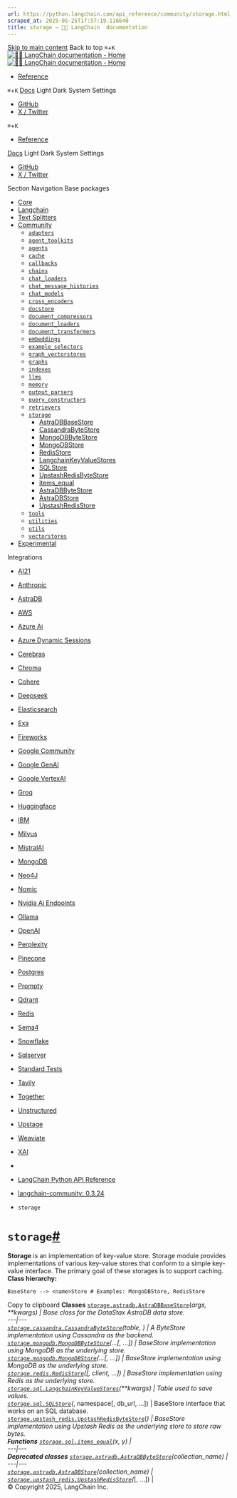 ```yaml
---
url: https://python.langchain.com/api_reference/community/storage.html
scraped_at: 2025-05-25T17:57:19.116640
title: storage — 🦜🔗 LangChain  documentation
---
```


[Skip to main content](https://python.langchain.com/api_reference/community/storage.html#main-content)
Back to top `⌘`+`K`
[ ![🦜🔗 LangChain documentation - Home](https://python.langchain.com/api_reference/_static/wordmark-api.svg) ![🦜🔗 LangChain documentation - Home](https://python.langchain.com/api_reference/_static/wordmark-api-dark.svg) ](https://python.langchain.com/api_reference/index.html)
  * [ Reference ](https://python.langchain.com/api_reference/reference.html)


`⌘`+`K`
[Docs](https://python.langchain.com/)
Light Dark System Settings
  * [ GitHub](https://github.com/langchain-ai/langchain)
  * [ X / Twitter](https://twitter.com/langchainai)


`⌘`+`K`
  * [ Reference ](https://python.langchain.com/api_reference/reference.html)


[Docs](https://python.langchain.com/)
Light Dark System Settings
  * [ GitHub](https://github.com/langchain-ai/langchain)
  * [ X / Twitter](https://twitter.com/langchainai)


Section Navigation
Base packages
  * [Core](https://python.langchain.com/api_reference/core/index.html)
  * [Langchain](https://python.langchain.com/api_reference/langchain/index.html)
  * [Text Splitters](https://python.langchain.com/api_reference/text_splitters/index.html)
  * [Community](https://python.langchain.com/api_reference/community/index.html)
    * [`adapters`](https://python.langchain.com/api_reference/community/adapters.html)
    * [`agent_toolkits`](https://python.langchain.com/api_reference/community/agent_toolkits.html)
    * [`agents`](https://python.langchain.com/api_reference/community/agents.html)
    * [`cache`](https://python.langchain.com/api_reference/community/cache.html)
    * [`callbacks`](https://python.langchain.com/api_reference/community/callbacks.html)
    * [`chains`](https://python.langchain.com/api_reference/community/chains.html)
    * [`chat_loaders`](https://python.langchain.com/api_reference/community/chat_loaders.html)
    * [`chat_message_histories`](https://python.langchain.com/api_reference/community/chat_message_histories.html)
    * [`chat_models`](https://python.langchain.com/api_reference/community/chat_models.html)
    * [`cross_encoders`](https://python.langchain.com/api_reference/community/cross_encoders.html)
    * [`docstore`](https://python.langchain.com/api_reference/community/docstore.html)
    * [`document_compressors`](https://python.langchain.com/api_reference/community/document_compressors.html)
    * [`document_loaders`](https://python.langchain.com/api_reference/community/document_loaders.html)
    * [`document_transformers`](https://python.langchain.com/api_reference/community/document_transformers.html)
    * [`embeddings`](https://python.langchain.com/api_reference/community/embeddings.html)
    * [`example_selectors`](https://python.langchain.com/api_reference/community/example_selectors.html)
    * [`graph_vectorstores`](https://python.langchain.com/api_reference/community/graph_vectorstores.html)
    * [`graphs`](https://python.langchain.com/api_reference/community/graphs.html)
    * [`indexes`](https://python.langchain.com/api_reference/community/indexes.html)
    * [`llms`](https://python.langchain.com/api_reference/community/llms.html)
    * [`memory`](https://python.langchain.com/api_reference/community/memory.html)
    * [`output_parsers`](https://python.langchain.com/api_reference/community/output_parsers.html)
    * [`query_constructors`](https://python.langchain.com/api_reference/community/query_constructors.html)
    * [`retrievers`](https://python.langchain.com/api_reference/community/retrievers.html)
    * [`storage`](https://python.langchain.com/api_reference/community/storage.html)
      * [AstraDBBaseStore](https://python.langchain.com/api_reference/community/storage/langchain_community.storage.astradb.AstraDBBaseStore.html)
      * [CassandraByteStore](https://python.langchain.com/api_reference/community/storage/langchain_community.storage.cassandra.CassandraByteStore.html)
      * [MongoDBByteStore](https://python.langchain.com/api_reference/community/storage/langchain_community.storage.mongodb.MongoDBByteStore.html)
      * [MongoDBStore](https://python.langchain.com/api_reference/community/storage/langchain_community.storage.mongodb.MongoDBStore.html)
      * [RedisStore](https://python.langchain.com/api_reference/community/storage/langchain_community.storage.redis.RedisStore.html)
      * [LangchainKeyValueStores](https://python.langchain.com/api_reference/community/storage/langchain_community.storage.sql.LangchainKeyValueStores.html)
      * [SQLStore](https://python.langchain.com/api_reference/community/storage/langchain_community.storage.sql.SQLStore.html)
      * [UpstashRedisByteStore](https://python.langchain.com/api_reference/community/storage/langchain_community.storage.upstash_redis.UpstashRedisByteStore.html)
      * [items_equal](https://python.langchain.com/api_reference/community/storage/langchain_community.storage.sql.items_equal.html)
      * [AstraDBByteStore](https://python.langchain.com/api_reference/community/storage/langchain_community.storage.astradb.AstraDBByteStore.html)
      * [AstraDBStore](https://python.langchain.com/api_reference/community/storage/langchain_community.storage.astradb.AstraDBStore.html)
      * [UpstashRedisStore](https://python.langchain.com/api_reference/community/storage/langchain_community.storage.upstash_redis.UpstashRedisStore.html)
    * [`tools`](https://python.langchain.com/api_reference/community/tools.html)
    * [`utilities`](https://python.langchain.com/api_reference/community/utilities.html)
    * [`utils`](https://python.langchain.com/api_reference/community/utils.html)
    * [`vectorstores`](https://python.langchain.com/api_reference/community/vectorstores.html)
  * [Experimental](https://python.langchain.com/api_reference/experimental/index.html)


Integrations
  * [AI21](https://python.langchain.com/api_reference/ai21/index.html)
  * [Anthropic](https://python.langchain.com/api_reference/anthropic/index.html)
  * [AstraDB](https://python.langchain.com/api_reference/astradb/index.html)
  * [AWS](https://python.langchain.com/api_reference/aws/index.html)
  * [Azure Ai](https://python.langchain.com/api_reference/azure_ai/index.html)
  * [Azure Dynamic Sessions](https://python.langchain.com/api_reference/azure_dynamic_sessions/index.html)
  * [Cerebras](https://python.langchain.com/api_reference/cerebras/index.html)
  * [Chroma](https://python.langchain.com/api_reference/chroma/index.html)
  * [Cohere](https://python.langchain.com/api_reference/cohere/index.html)
  * [Deepseek](https://python.langchain.com/api_reference/deepseek/index.html)
  * [Elasticsearch](https://python.langchain.com/api_reference/elasticsearch/index.html)
  * [Exa](https://python.langchain.com/api_reference/exa/index.html)
  * [Fireworks](https://python.langchain.com/api_reference/fireworks/index.html)
  * [Google Community](https://python.langchain.com/api_reference/google_community/index.html)
  * [Google GenAI](https://python.langchain.com/api_reference/google_genai/index.html)
  * [Google VertexAI](https://python.langchain.com/api_reference/google_vertexai/index.html)
  * [Groq](https://python.langchain.com/api_reference/groq/index.html)
  * [Huggingface](https://python.langchain.com/api_reference/huggingface/index.html)
  * [IBM](https://python.langchain.com/api_reference/ibm/index.html)
  * [Milvus](https://python.langchain.com/api_reference/milvus/index.html)
  * [MistralAI](https://python.langchain.com/api_reference/mistralai/index.html)
  * [MongoDB](https://python.langchain.com/api_reference/mongodb/index.html)
  * [Neo4J](https://python.langchain.com/api_reference/neo4j/index.html)
  * [Nomic](https://python.langchain.com/api_reference/nomic/index.html)
  * [Nvidia Ai Endpoints](https://python.langchain.com/api_reference/nvidia_ai_endpoints/index.html)
  * [Ollama](https://python.langchain.com/api_reference/ollama/index.html)
  * [OpenAI](https://python.langchain.com/api_reference/openai/index.html)
  * [Perplexity](https://python.langchain.com/api_reference/perplexity/index.html)
  * [Pinecone](https://python.langchain.com/api_reference/pinecone/index.html)
  * [Postgres](https://python.langchain.com/api_reference/postgres/index.html)
  * [Prompty](https://python.langchain.com/api_reference/prompty/index.html)
  * [Qdrant](https://python.langchain.com/api_reference/qdrant/index.html)
  * [Redis](https://python.langchain.com/api_reference/redis/index.html)
  * [Sema4](https://python.langchain.com/api_reference/sema4/index.html)
  * [Snowflake](https://python.langchain.com/api_reference/snowflake/index.html)
  * [Sqlserver](https://python.langchain.com/api_reference/sqlserver/index.html)
  * [Standard Tests](https://python.langchain.com/api_reference/standard_tests/index.html)
  * [Tavily](https://python.langchain.com/api_reference/tavily/index.html)
  * [Together](https://python.langchain.com/api_reference/together/index.html)
  * [Unstructured](https://python.langchain.com/api_reference/unstructured/index.html)
  * [Upstage](https://python.langchain.com/api_reference/upstage/index.html)
  * [Weaviate](https://python.langchain.com/api_reference/weaviate/index.html)
  * [XAI](https://python.langchain.com/api_reference/xai/index.html)


  * [ ](https://python.langchain.com/api_reference/index.html)
  * [LangChain Python API Reference](https://python.langchain.com/api_reference/reference.html)
  * [langchain-community: 0.3.24](https://python.langchain.com/api_reference/community/index.html)
  * `storage`


# `storage`[#](https://python.langchain.com/api_reference/community/storage.html#module-langchain_community.storage "Link to this heading")
**Storage** is an implementation of key-value store.
Storage module provides implementations of various key-value stores that conform to a simple key-value interface.
The primary goal of these storages is to support caching.
**Class hierarchy:**
```
BaseStore --> <name>Store # Examples: MongoDBStore, RedisStore

```
Copy to clipboard
**Classes**
[`storage.astradb.AstraDBBaseStore`](https://python.langchain.com/api_reference/community/storage/langchain_community.storage.astradb.AstraDBBaseStore.html#langchain_community.storage.astradb.AstraDBBaseStore "langchain_community.storage.astradb.AstraDBBaseStore")(*args, **kwargs) | Base class for the DataStax AstraDB data store.  
---|---  
[`storage.cassandra.CassandraByteStore`](https://python.langchain.com/api_reference/community/storage/langchain_community.storage.cassandra.CassandraByteStore.html#langchain_community.storage.cassandra.CassandraByteStore "langchain_community.storage.cassandra.CassandraByteStore")(table, *) | A ByteStore implementation using Cassandra as the backend.  
[`storage.mongodb.MongoDBByteStore`](https://python.langchain.com/api_reference/community/storage/langchain_community.storage.mongodb.MongoDBByteStore.html#langchain_community.storage.mongodb.MongoDBByteStore "langchain_community.storage.mongodb.MongoDBByteStore")(...[, ...]) | BaseStore implementation using MongoDB as the underlying store.  
[`storage.mongodb.MongoDBStore`](https://python.langchain.com/api_reference/community/storage/langchain_community.storage.mongodb.MongoDBStore.html#langchain_community.storage.mongodb.MongoDBStore "langchain_community.storage.mongodb.MongoDBStore")(...[, ...]) | BaseStore implementation using MongoDB as the underlying store.  
[`storage.redis.RedisStore`](https://python.langchain.com/api_reference/community/storage/langchain_community.storage.redis.RedisStore.html#langchain_community.storage.redis.RedisStore "langchain_community.storage.redis.RedisStore")(*[, client, ...]) | BaseStore implementation using Redis as the underlying store.  
[`storage.sql.LangchainKeyValueStores`](https://python.langchain.com/api_reference/community/storage/langchain_community.storage.sql.LangchainKeyValueStores.html#langchain_community.storage.sql.LangchainKeyValueStores "langchain_community.storage.sql.LangchainKeyValueStores")(**kwargs) | Table used to save values.  
[`storage.sql.SQLStore`](https://python.langchain.com/api_reference/community/storage/langchain_community.storage.sql.SQLStore.html#langchain_community.storage.sql.SQLStore "langchain_community.storage.sql.SQLStore")(*, namespace[, db_url, ...]) | BaseStore interface that works on an SQL database.  
[`storage.upstash_redis.UpstashRedisByteStore`](https://python.langchain.com/api_reference/community/storage/langchain_community.storage.upstash_redis.UpstashRedisByteStore.html#langchain_community.storage.upstash_redis.UpstashRedisByteStore "langchain_community.storage.upstash_redis.UpstashRedisByteStore")(*) | BaseStore implementation using Upstash Redis as the underlying store to store raw bytes.  
**Functions**
[`storage.sql.items_equal`](https://python.langchain.com/api_reference/community/storage/langchain_community.storage.sql.items_equal.html#langchain_community.storage.sql.items_equal "langchain_community.storage.sql.items_equal")(x, y) |   
---|---  
**Deprecated classes**
[`storage.astradb.AstraDBByteStore`](https://python.langchain.com/api_reference/community/storage/langchain_community.storage.astradb.AstraDBByteStore.html#langchain_community.storage.astradb.AstraDBByteStore "langchain_community.storage.astradb.AstraDBByteStore")(collection_name) |   
---|---  
[`storage.astradb.AstraDBStore`](https://python.langchain.com/api_reference/community/storage/langchain_community.storage.astradb.AstraDBStore.html#langchain_community.storage.astradb.AstraDBStore "langchain_community.storage.astradb.AstraDBStore")(collection_name) |   
[`storage.upstash_redis.UpstashRedisStore`](https://python.langchain.com/api_reference/community/storage/langchain_community.storage.upstash_redis.UpstashRedisStore.html#langchain_community.storage.upstash_redis.UpstashRedisStore "langchain_community.storage.upstash_redis.UpstashRedisStore")(*[, ...]) |   
© Copyright 2025, LangChain Inc. 


